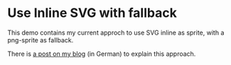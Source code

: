 # Use Inline SVG with fallback

This demo contains my current approch to use SVG inline as sprite, with a png-sprite as fallback.

There is [a post on my blog](https://depone.net/2017/05/11/die-vorteile-von-svg-nutzen/) (in German) to explain this approach.
